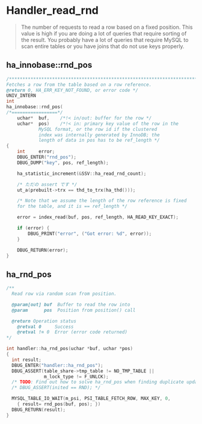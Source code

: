 # Handler_read_rnd

> The number of requests to read a row based on a fixed position. This value is high if you are doing a lot of queries that require sorting of the result. You probably have a lot of queries that require MySQL to scan entire tables or you have joins that do not use keys properly.

## ha_innobase::rnd_pos

```c
/**********************************************************************//**
Fetches a row from the table based on a row reference.
@return	0, HA_ERR_KEY_NOT_FOUND, or error code */
UNIV_INTERN
int
ha_innobase::rnd_pos(
/*=================*/
	uchar*	buf,	/*!< in/out: buffer for the row */
	uchar*	pos)	/*!< in: primary key value of the row in the
			MySQL format, or the row id if the clustered
			index was internally generated by InnoDB; the
			length of data in pos has to be ref_length */
{
	int		error;
	DBUG_ENTER("rnd_pos");
	DBUG_DUMP("key", pos, ref_length);

	ha_statistic_increment(&SSV::ha_read_rnd_count);

    /* ただの assert です */
	ut_a(prebuilt->trx == thd_to_trx(ha_thd()));

	/* Note that we assume the length of the row reference is fixed
	for the table, and it is == ref_length */

	error = index_read(buf, pos, ref_length, HA_READ_KEY_EXACT);

	if (error) {
		DBUG_PRINT("error", ("Got error: %d", error));
	}

	DBUG_RETURN(error);
}
```

## ha_rnd_pos

```c
/**
  Read row via random scan from position.

  @param[out] buf  Buffer to read the row into
  @param      pos  Position from position() call

  @return Operation status
    @retval 0     Success
    @retval != 0  Error (error code returned)
*/

int handler::ha_rnd_pos(uchar *buf, uchar *pos)
{
  int result;
  DBUG_ENTER("handler::ha_rnd_pos");
  DBUG_ASSERT(table_share->tmp_table != NO_TMP_TABLE ||
              m_lock_type != F_UNLCK);
  /* TODO: Find out how to solve ha_rnd_pos when finding duplicate update. */
  /* DBUG_ASSERT(inited == RND); */

  MYSQL_TABLE_IO_WAIT(m_psi, PSI_TABLE_FETCH_ROW, MAX_KEY, 0,
    { result= rnd_pos(buf, pos); })
  DBUG_RETURN(result);
}
```

```